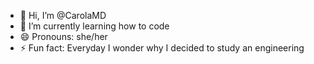 - 👋 Hi, I’m @CarolaMD
- 🌱 I’m currently learning how to code
- 😄 Pronouns: she/her
- ⚡ Fun fact: Everyday I wonder why I decided to study an engineering

<!---
CarolaMD/CarolaMD is a ✨ special ✨ repository because its `README.md` (this file) appears on your GitHub profile.
You can click the Preview link to take a look at your changes.
--->
